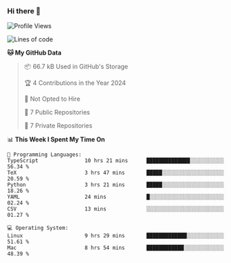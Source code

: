 ### Hi there 👋

<!--
**huayuan4396/huayuan4396** is a ✨ _special_ ✨ repository because its `README.md` (this file) appears on your GitHub profile.

Here are some ideas to get you started:

- 🔭 I’m currently working on ...
- 🌱 I’m currently learning ...
- 👯 I’m looking to collaborate on ...
- 🤔 I’m looking for help with ...
- 💬 Ask me about ...
- 📫 How to reach me: ...
- 😄 Pronouns: ...
- ⚡ Fun fact: ...
-->

<!--START_SECTION:waka-->
![Profile Views](http://img.shields.io/badge/Profile%20Views-1-blue)

![Lines of code](https://img.shields.io/badge/From%20Hello%20World%20I%27ve%20Written-250.2%20thousand%20lines%20of%20code-blue)

**🐱 My GitHub Data** 

> 📦 66.7 kB Used in GitHub's Storage 
 > 
> 🏆 4 Contributions in the Year 2024
 > 
> 🚫 Not Opted to Hire
 > 
> 📜 7 Public Repositories 
 > 
> 🔑 7 Private Repositories 
 > 
📊 **This Week I Spent My Time On** 

```text
💬 Programming Languages: 
TypeScript               10 hrs 21 mins      ██████████████░░░░░░░░░░░   56.34 % 
TeX                      3 hrs 47 mins       █████░░░░░░░░░░░░░░░░░░░░   20.59 % 
Python                   3 hrs 21 mins       █████░░░░░░░░░░░░░░░░░░░░   18.26 % 
YAML                     24 mins             █░░░░░░░░░░░░░░░░░░░░░░░░   02.24 % 
CSV                      13 mins             ░░░░░░░░░░░░░░░░░░░░░░░░░   01.27 % 

💻 Operating System: 
Linux                    9 hrs 29 mins       █████████████░░░░░░░░░░░░   51.61 % 
Mac                      8 hrs 54 mins       ████████████░░░░░░░░░░░░░   48.39 % 
```


<!--END_SECTION:waka-->
